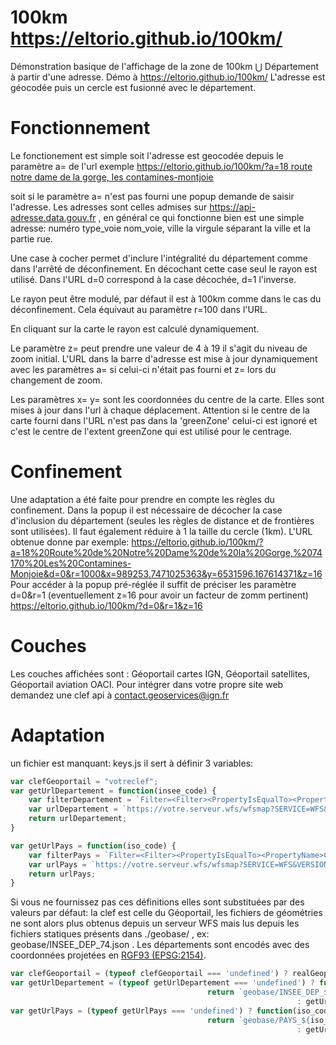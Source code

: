 # 100km <https://eltorio.github.io/100km/>
Démonstration basique de l'affichage de la zone de 100km ⋃ Département à partir d'une adresse.
Démo à <https://eltorio.github.io/100km/>
L'adresse est géocodée puis un cercle est fusionné avec le département.

# Fonctionnement
Le fonctionement est simple soit l'adresse est geocodée depuis le paramètre a= de l'url exemple
[https://eltorio.github.io/100km/?a=18 route notre dame de la gorge, les contamines-montjoie](https://eltorio.github.io/100km/?a=18%20route%20notre%20dame%20de%20la20gorge,20les20contamines-montjoie)

soit si le paramètre a= n'est pas fourni une popup demande de saisir l'adresse.
Les adresses sont celles admises sur <https://api-adresse.data.gouv.fr> , en général ce qui fonctionne bien est une simple adresse:
numéro type_voie nom_voie, ville
la virgule séparant la ville et la partie rue.

Une case à cocher permet d'inclure l'intégralité du département comme dans l'arrêté de déconfinement. En décochant cette case seul le rayon est utilisé. Dans l'URL d=0 correspond à la case décochée, d=1 l'inverse.

Le rayon peut être modulé, par défaut il est à 100km comme dans le cas du déconfinement. Cela équivaut au paramètre r=100 dans l'URL.

En cliquant sur la carte le rayon est calculé dynamiquement.

Le paramètre z= peut prendre une valeur de 4 à 19 il s'agit du niveau de zoom initial.
L'URL dans la barre d'adresse est mise à jour dynamiquement avec les paramètres a= si celui-ci n'était pas fourni et z= lors du changement de zoom.

Les paramètres x= y= sont les coordonnées du centre de la carte. Elles sont mises à jour dans l'url à chaque déplacement. Attention si le centre de la carte fourni dans l'URL n'est pas dans la 'greenZone' celui-ci est ignoré et c'est le centre de l'extent greenZone qui est utilisé pour le centrage.

# Confinement
Une adaptation a été faite pour prendre en compte les règles du confinement.
Dans la popup il est nécessaire de décocher la case d'inclusion du département (seules les règles de distance et de frontières sont utilisées).
Il faut également réduire à 1 la taille du cercle (1km).
L'URL obtenue donne par exemple:
https://eltorio.github.io/100km/?a=18%20Route%20de%20Notre%20Dame%20de%20la%20Gorge,%2074170%20Les%20Contamines-Monjoie&d=0&r=1000&x=989253.7471025363&y=6531596.167614371&z=16
Pour accéder à la popup pré-réglée il suffit de préciser les paramètre d=0&r=1 (eventuellement z=16 pour avoir un facteur de zomm pertinent)
https://eltorio.github.io/100km/?d=0&r=1&z=16

# Couches
Les couches affichées sont : Géoportail cartes IGN, Géoportail satellites, Géoportail aviation OACI.
Pour intégrer dans votre propre site web demandez une clef api à <contact.geoservices@ign.fr>

# Adaptation
un fichier est manquant: keys.js il sert à définir 3 variables:
```javascript
var clefGeoportail = "votreclef"; 
var getUrlDepartement = function(insee_code) {
    var filterDepartement = `Filter=<Filter><PropertyIsEqualTo><PropertyName>INSEE_DEP</PropertyName><Literal>${insee_code}</Literal></PropertyIsEqualTo></Filter>`;
    var urlDepartement = `https://votre.serveur.wfs/wfsmap?SERVICE=WFS&VERSION=1.0.0&REQUEST=GetFeature&TYPENAME=ms:DEPARTEMENTS&SRSNAME=EPSG:2154&${filterDepartement}&outputFormat=geojson`;
    return urlDepartement;
}

var getUrlPays = function(iso_code) {
    var filterPays = `Filter=<Filter><PropertyIsEqualTo><PropertyName>CNTR_ID</PropertyName><Literal>${iso_code}</Literal></PropertyIsEqualTo></Filter>`;
    var urlPays = `https://votre.serveur.wfs/wfsmap?SERVICE=WFS&VERSION=1.0.0&REQUEST=GetFeature&TYPENAME=ms:PAYS&SRSNAME=EPSG:4326&${filterPays}&outputFormat=geojson`;
    return urlPays;
}
```
Si vous ne fournissez pas ces définitions elles sont substituées par des valeurs par défaut: la clef est celle du Géoportail, les fichiers de géométries ne sont alors plus obtenus depuis un serveur WFS mais lus depuis les fichiers statiques présents dans ./geobase/ , ex: geobase/INSEE_DEP_74.json . Les départements sont encodés avec des coordonnées projetées en [RGF93 (EPSG:2154)](https://epsg.io/2154).
```javascript
var clefGeoportail = (typeof clefGeoportail === 'undefined') ? realGeoportailAPIKey : clefGeoportail;
var getUrlDepartement = (typeof getUrlDepartement === 'undefined') ? function(insee_code){ 
                                            return `geobase/INSEE_DEP_${insee_code}.json`;  }
                                                                : getUrlDepartement ;
var getUrlPays = (typeof getUrlPays === 'undefined') ? function(iso_code){ 
                                            return `geobase/PAYS_${iso_code}.json`;  }
                                                                : getUrlPays ;
```
